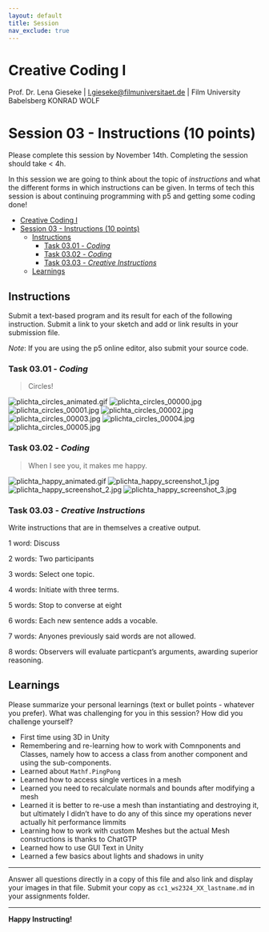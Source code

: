 ```yaml
---
layout: default
title: Session
nav_exclude: true
---
```



# Creative Coding I

Prof. Dr. Lena Gieseke \| l.gieseke@filmuniversitaet.de  \| Film University Babelsberg KONRAD WOLF
  


# Session 03 - Instructions (10 points)

Please complete this session by November 14th. Completing the session should take < 4h.  

In this session we are going to think about the topic of *instructions* and what the different forms in which instructions can be given. In terms of tech this session is about continuing programming with p5 and getting some coding done!

* [Creative Coding I](#creative-coding-i)
* [Session 03 - Instructions (10 points)](#session-03---instructions-10-points)
    * [Instructions](#instructions)
        * [Task 03.01 - *Coding*](#task-0301---coding)
        * [Task 03.02 - *Coding*](#task-0302---coding)
        * [Task 03.03 - *Creative Instructions*](#task-0303---creative-instructions)
    * [Learnings](#learnings)



## Instructions

Submit a text-based program and its result for each of the following instruction. Submit a link to your sketch and add or link results in your submission file.
  
*Note*: If you are using the p5 online editor, also submit your source code.

### Task 03.01 - *Coding*

> Circles!

![plichta_circles_animated.gif](pics%2Fplichta_circles_animated.gif)
![plichta_circles_00000.jpg](pics%2Fplichta_circles_00000.jpg)
![plichta_circles_00001.jpg](pics%2Fplichta_circles_00001.jpg)
![plichta_circles_00002.jpg](pics%2Fplichta_circles_00002.jpg)
![plichta_circles_00003.jpg](pics%2Fplichta_circles_00003.jpg)
![plichta_circles_00004.jpg](pics%2Fplichta_circles_00004.jpg)
![plichta_circles_00005.jpg](pics%2Fplichta_circles_00005.jpg)


### Task 03.02 - *Coding*

> When I see you, it makes me happy.

<!-- 
Seeing you makes me happy.
It makes me happy to see you.
Seeing you is happiness.
 -->
![plichta_happy_animated.gif](pics%2Fplichta_happy_animated.gif)
![plichta_happy_screenshot_1.jpg](pics%2Fplichta_happy_screenshot_1.jpg)
![plichta_happy_screenshot_2.jpg](pics%2Fplichta_happy_screenshot_2.jpg)
![plichta_happy_screenshot_3.jpg](pics%2Fplichta_happy_screenshot_3.jpg)



### Task 03.03 - *Creative Instructions*

Write instructions that are in themselves a creative output.

1 word:  Discuss

2 words: Two participants

3 words: Select one topic.

4 words: Initiate with three terms.

5 words: Stop to converse at eight

6 words: Each new sentence adds a vocable.

7 words: Anyones previously said words are not allowed.

8 words: Observers will evaluate particpant’s arguments, awarding superior reasoning.


## Learnings

Please summarize your personal learnings (text or bullet points - whatever you prefer). What was challenging for you in this session? How did you challenge yourself?

- First time using 3D in Unity
- Remembering and re-learning how to work with Comnponents and Classes, namely how to access a class from another component and using the sub-components.
- Learned about `Mathf.PingPong`
- Learned how to access single vertices in a mesh
- Learned you need to recalculate normals and bounds after modifying a mesh
- Learned it is better to re-use a mesh than instantiating and destroying it, but ultimately I didn’t have to do any of this since my operations never actually hit performance limmits
- Learning how to work with custom Meshes but the actual Mesh constructions is thanks to ChatGTP
- Learned how to use GUI Text in Unity
- Learned a few basics about lights and shadows in unity


---

Answer all questions directly in a copy of this file and also link and display your images in that file. Submit your copy as `cc1_ws2324_XX_lastname.md` in your assignments folder.

---


**Happy Instructing!**
